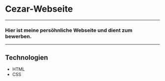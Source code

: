 # Cezar-Webseite
---

### Hier ist meine persöhnliche Webseite und dient zum bewerben. 

---
## Technologien

- HTML  
- CSS  
